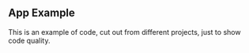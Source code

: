 ## App Example
This is an example of code, cut out from different projects, just to show code quality.

